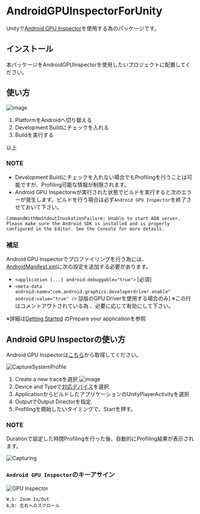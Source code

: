 # AndroidGPUInspectorForUnity

Unityで[Android GPU Inspector](https://gpuinspector.dev/)を使用する為のパッケージです。

## インストール

本パッケージをAndroidGPUInspectorを使用したいプロジェクトに配置してください。

## 使い方

![image](https://user-images.githubusercontent.com/29646672/139030370-48abcf2d-686e-44f7-9858-475d7b394258.png)

1. PlatformをAndroidへ切り替える
2. Development Buildにチェックを入れる
3. Buildを実行する

以上

### NOTE

- Development Buildにチェックを入れない場合でもProfilingを行うことは可能ですが、Profiling可能な情報が制限されます。
- Android GPU Inspectorwが実行された状態でビルドを実行すると次のエラーが発生します。ビルドを行う場合は必ず`Android GPU Inspector`を終了させておいて下さい。


```
CommandWithNoStdoutInvokationFailure: Unable to start ADB server. Please make sure the Android SDK is installed and is properly configured in the Editor. See the Console for more details.
```

### 補足

Android GPU Inspectorでプロファイリングを行う為には、[AndroidManifest.xml](https://github.com/katsumasa/AndroidGPUInspectorForUnity/blob/master/Assets/Plugins/Android/AndroidManifest.xml)に次の設定を追加する必要があります。

- `<application [...] android:debuggable="true">`  [必須]
- `<meta-data android:name="com.android.graphics.developerdriver.enable" android:value="true" />` [β版のGPU Driverを使用する場合のみ]
  ※この行はコメントアウトされている為 、必要に応じて有効にして下さい。

※詳細は[Getting Started](https://gpuinspector.dev/docs/getting-started) のPrepare your applicationを参照

## Android GPU Inspectorの使い方

Android GPU Inspectorは[こちら](https://github.com/google/agi)から取得してください。


![CaptureSystemProfile](https://user-images.githubusercontent.com/29646672/139029565-b9cbf54d-1061-4ef2-a031-a79dc4358711.jpg)

1. Create a new traceを選択
  ![image](https://user-images.githubusercontent.com/29646672/139036473-87555766-e761-437c-bdee-8605734ef541.png)
2. Device and Typeで[対応デバイス](https://gpuinspector.dev/docs/devices)を選択
3. ApplicationからビルドしたアプリケーションのUnityPlayerActivityを選択
4. OutputでOutput Directorを指定.
5. Profilingを開始したいタイミングで、Startを押す。

### NOTE

Durationで設定した時間Profilingを行った後、自動的にProfiling結果が表示されます。

![Capturing](https://user-images.githubusercontent.com/29646672/139029618-0a1571eb-42e0-4c7c-be12-aff1aec2c9aa.jpg)

### `Android GPU Inspector`のキーアサイン

![GPU Inspector](https://user-images.githubusercontent.com/29646672/139029653-a49d6d42-526e-4939-a751-7416ac0a744d.jpg)

```
W,S: Zoom In/Out
A,D: 左右へのスクロール
```
